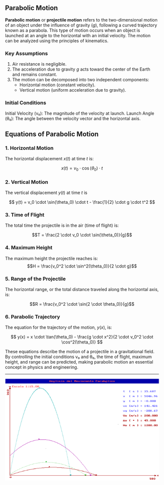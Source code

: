 
## Parabolic Motion

**Parabolic motion** or **projectile motion** refers to the two-dimensional motion of an object under the influence of gravity ($g$), following a curved trajectory known as a parabola. This type of motion occurs when an object is launched at an angle to the horizontal with an initial velocity. The motion can be analyzed using the principles of kinematics.

### Key Assumptions
1. Air resistance is negligible.
2. The acceleration due to gravity $g$ acts toward the center of the Earth and remains constant.
3. The motion can be decomposed into two independent components:
   - Horizontal motion (constant velocity).
   - Vertical motion (uniform acceleration due to gravity).

### Initial Conditions
Initial Velocity (v₀): The magnitude of the velocity at launch.
Launch Angle (θ₀): The angle between the velocity vector and the horizontal axis.

## Equations of Parabolic Motion

### 1. Horizontal Motion

The horizontal displacement $x(t)$ at time $t$ is:

$$x(t) = v_0 \cdot \cos(\theta_0) \cdot t$$

### 2. Vertical Motion

The vertical displacement  $y(t)$ at time $t$ is

$$
y(t) = v_0 \cdot \sin(\theta_0) \cdot t - \frac{1}{2} \cdot g \cdot t^2
$$

### 3. Time of Flight
The total time the projectile is in the air (time of flight) is:

$$T = \frac{2 \cdot v_0 \cdot \sin(\theta_0)}{g}$$

### 4. Maximum Height
The maximum height the projectile reaches is:
$$H = \frac{v_0^2 \cdot \sin^2(\theta_0)}{2 \cdot g}$$

### 5. Range of the Projectile
The horizontal range, or the total distance traveled along the horizontal axis, is:

$$R = \frac{v_0^2 \cdot \sin(2 \cdot \theta_0)}{g}$$

### 6. Parabolic Trajectory
The equation for the trajectory of the motion, $y(x)$, is:

$$
y(x) = x \cdot \tan(\theta_0) - \frac{g \cdot x^2}{2 \cdot v_0^2 \cdot \cos^2(\theta_0)}
$$


These equations describe the motion of a projectile in a gravitational field. By controlling the initial conditions v₀ and θ₀, the time of flight, maximum height, and range can be predicted, making parabolic motion an essential concept in physics and engineering.

___

![KINEM](../images/KINEM-graph-1.png "KINEM.EXE")
